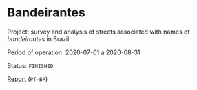 # Bandeirantes

Project: survey and analysis of streets associated with names of _bandeirantes_ in Brazil

Period of operation: 2020-07-01 a 2020-08-31

Status: `FINISHED`

[Report](https://docs.google.com/document/d/12atx3pO15d2JxANGcHODZ6V3qEsxlv5gPv90Etxny_I/edit?usp=sharing) (`PT-BR`)
